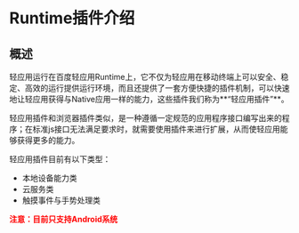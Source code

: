 # Runtime插件介绍 


## 概述

轻应用运行在百度轻应用Runtime上，它不仅为轻应用在移动终端上可以安全、稳定、高效的运行提供运行环境，而且还提供了一套方便快捷的插件机制，可以快速地让轻应用获得与Native应用一样的能力，这些插件我们称为**“轻应用插件”**。

轻应用插件和浏览器插件类似，是一种遵循一定规范的应用程序接口编写出来的程序；在标准js接口无法满足要求时，就需要使用插件来进行扩展，从而使轻应用能够获得更多的能力。

轻应用插件目前有以下类型：

* 本地设备能力类
* 云服务类
* 触摸事件与手势处理类

<font color=red>**注意：目前只支持Android系统**</font>